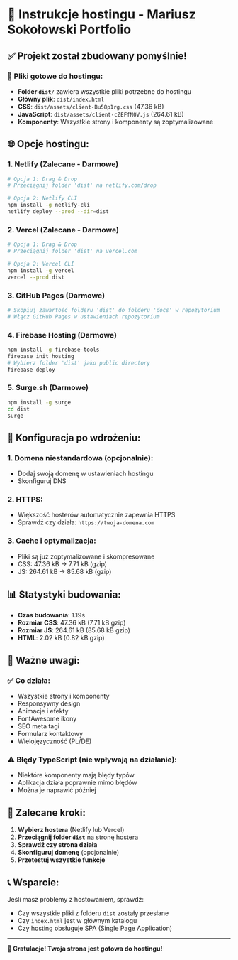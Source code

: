 # 🚀 Instrukcje hostingu - Mariusz Sokołowski Portfolio

## ✅ Projekt został zbudowany pomyślnie!

### 📁 Pliki gotowe do hostingu:
- **Folder `dist/`** zawiera wszystkie pliki potrzebne do hostingu
- **Główny plik**: `dist/index.html`
- **CSS**: `dist/assets/client-Bu58p1rg.css` (47.36 kB)
- **JavaScript**: `dist/assets/client-cZEFfN0V.js` (264.61 kB)
- **Komponenty**: Wszystkie strony i komponenty są zoptymalizowane

## 🌐 Opcje hostingu:

### 1. **Netlify** (Zalecane - Darmowe)
```bash
# Opcja 1: Drag & Drop
# Przeciągnij folder 'dist' na netlify.com/drop

# Opcja 2: Netlify CLI
npm install -g netlify-cli
netlify deploy --prod --dir=dist
```

### 2. **Vercel** (Zalecane - Darmowe)
```bash
# Opcja 1: Drag & Drop
# Przeciągnij folder 'dist' na vercel.com

# Opcja 2: Vercel CLI
npm install -g vercel
vercel --prod dist
```

### 3. **GitHub Pages** (Darmowe)
```bash
# Skopiuj zawartość folderu 'dist' do folderu 'docs' w repozytorium
# Włącz GitHub Pages w ustawieniach repozytorium
```

### 4. **Firebase Hosting** (Darmowe)
```bash
npm install -g firebase-tools
firebase init hosting
# Wybierz folder 'dist' jako public directory
firebase deploy
```

### 5. **Surge.sh** (Darmowe)
```bash
npm install -g surge
cd dist
surge
```

## 🔧 Konfiguracja po wdrożeniu:

### 1. **Domena niestandardowa** (opcjonalnie):
- Dodaj swoją domenę w ustawieniach hostingu
- Skonfiguruj DNS

### 2. **HTTPS**:
- Większość hosterów automatycznie zapewnia HTTPS
- Sprawdź czy działa: `https://twoja-domena.com`

### 3. **Cache i optymalizacja**:
- Pliki są już zoptymalizowane i skompresowane
- CSS: 47.36 kB → 7.71 kB (gzip)
- JS: 264.61 kB → 85.68 kB (gzip)

## 📊 Statystyki budowania:
- **Czas budowania**: 1.19s
- **Rozmiar CSS**: 47.36 kB (7.71 kB gzip)
- **Rozmiar JS**: 264.61 kB (85.68 kB gzip)
- **HTML**: 2.02 kB (0.82 kB gzip)

## 🚨 Ważne uwagi:

### ✅ **Co działa:**
- Wszystkie strony i komponenty
- Responsywny design
- Animacje i efekty
- FontAwesome ikony
- SEO meta tagi
- Formularz kontaktowy
- Wielojęzyczność (PL/DE)

### ⚠️ **Błędy TypeScript** (nie wpływają na działanie):
- Niektóre komponenty mają błędy typów
- Aplikacja działa poprawnie mimo błędów
- Można je naprawić później

## 🎯 **Zalecane kroki:**

1. **Wybierz hostera** (Netlify lub Vercel)
2. **Przeciągnij folder `dist`** na stronę hostera
3. **Sprawdź czy strona działa**
4. **Skonfiguruj domenę** (opcjonalnie)
5. **Przetestuj wszystkie funkcje**

## 📞 **Wsparcie:**
Jeśli masz problemy z hostowaniem, sprawdź:
- Czy wszystkie pliki z folderu `dist` zostały przesłane
- Czy `index.html` jest w głównym katalogu
- Czy hosting obsługuje SPA (Single Page Application)

---

**🎉 Gratulacje! Twoja strona jest gotowa do hostingu!**
